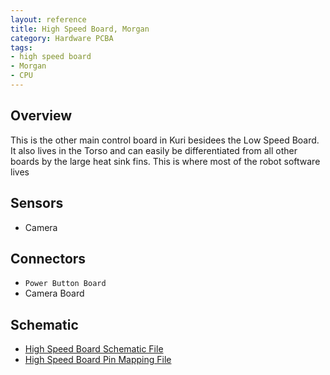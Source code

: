 ```yaml
---
layout: reference
title: High Speed Board, Morgan
category: Hardware PCBA
tags:
- high speed board
- Morgan
- CPU
---
```


## Overview
This is the other main control board in Kuri besidees the Low Speed Board. It also lives in the Torso and can easily be differentiated from all other boards by the large heat sink fins. This is where most of the robot software lives

## Sensors
- Camera

## Connectors
- ``Power Button Board``
- Camera Board

## Schematic
- [High Speed Board Schematic File](../../assets/schematics/CE-00023_HighSpeedBoard_Morgan_A10-Schematic&#32;Prints&#32;REDACTED.PDF)
- [High Speed Board Pin Mapping File](../../assets/schematics/CE-00023_HighSpeedBoard_Morgan_A10_PinMapping.PDF)
